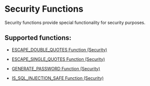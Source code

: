 <!-- loio287e6e06fd69494488d71863c3e49285 -->

# Security Functions

Security functions provide special functionality for security purposes.



## Supported functions:

-   [ESCAPE\_DOUBLE\_QUOTES Function \(Security\)](escape-double-quotes-function-security-46c5fec.md)

-   [ESCAPE\_SINGLE\_QUOTES Function \(Security\)](escape-single-quotes-function-security-885b059.md)

-   [GENERATE\_PASSWORD Function \(Security\)](generate-password-function-security-5157398.md)

-   [IS\_SQL\_INJECTION\_SAFE Function \(Security\)](is-sql-injection-safe-function-security-4496cc5.md)


